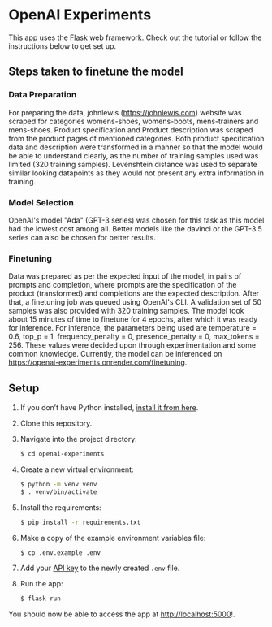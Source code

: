 # OpenAI Experiments

This app uses the [Flask](https://flask.palletsprojects.com/en/2.0.x/) web framework. Check out the tutorial or follow the instructions below to get set up.

## Steps taken to finetune the model

### Data Preparation

For preparing the data, johnlewis (https://johnlewis.com) website was scraped for categories womens-shoes, womens-boots, mens-trainers and mens-shoes. Product specification and Product description was scraped from the product pages of mentioned categories. Both product specification data and description were transformed in a manner so that the model would be able to understand clearly, as the number of training samples used was limited (320 training samples). Levenshtein distance was used to separate similar looking datapoints as they would not present any extra information in training.


### Model Selection 

OpenAI's model "Ada" (GPT-3 series) was chosen for this task as this model had the lowest cost among all. Better models like the davinci or the GPT-3.5 series can also be chosen for better results.


### Finetuning

Data was prepared as per the expected input of the model, in pairs of prompts and completion, where prompts are the specification of the product (transformed) and completions are the expected description. After that, a finetuning job was queued using OpenAI's CLI. A validation set of 50 samples was also provided with 320 training samples. The model took about 15 minutes of time to finetune for 4 epochs, after which it was ready for inference. For inference, the parameters being used are temperature = 0.6, top_p = 1, frequency_penalty = 0, presence_penalty = 0, max_tokens = 256. These values were decided upon through experimentation and some common knowledge. Currently, the model can be inferenced on https://openai-experiments.onrender.com/finetuning.

## Setup

1. If you don’t have Python installed, [install it from here](https://www.python.org/downloads/).

2. Clone this repository.

3. Navigate into the project directory:

   ```bash
   $ cd openai-experiments
   ```

4. Create a new virtual environment:

   ```bash
   $ python -m venv venv
   $ . venv/bin/activate
   ```

5. Install the requirements:

   ```bash
   $ pip install -r requirements.txt
   ```

6. Make a copy of the example environment variables file:

   ```bash
   $ cp .env.example .env
   ```

7. Add your [API key](https://beta.openai.com/account/api-keys) to the newly created `.env` file.

8. Run the app:

   ```bash
   $ flask run
   ```

You should now be able to access the app at [http://localhost:5000](http://localhost:5000)!.
